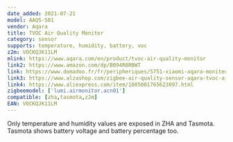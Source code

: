 ```yaml
---
date_added: 2021-07-21
model: AAQS-S01
vendor: Aqara
title: TVOC Air Quality Monitor
category: sensor
supports: temperature, humidity, battery, voc
z2m: VOCKQJK11LM
mlink: https://www.aqara.com/en/product/tvoc-air-quality-monitor
link2: https://www.amazon.com/dp/B094R8RBWT
link: https://www.domadoo.fr/fr/peripheriques/5751-xiaomi-aqara-moniteur-de-qualite-d-air-zigbee-30-temp-hum-covt-6970504214644.html
link3: https://www.alzashop.com/zigbee-air-quality-sensor-aqara-tvoc-air-quality-monitor-d6519580.htm
link4: https://www.aliexpress.com/item/1005001765623097.html
zigbeemodel: ['lumi.airmonitor.acn01']
compatible: [zha,tasmota,z2m]
EAN: VOCKQJK11LM
---
```

Only temperature and humidity values are exposed in ZHA and Tasmota. Tasmota shows battery voltage and battery percentage too.
